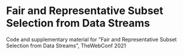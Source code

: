 # Fair and Representative Subset Selection from Data Streams
Code and supplementary material for "Fair and Representative Subset Selection from Data Streams", TheWebConf 2021
